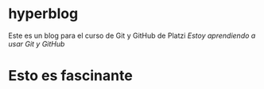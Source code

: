 # hyperblog
Este es un blog para el curso de Git y GitHub de Platzi
*Estoy aprendiendo a usar Git y GitHub*
# Esto es fascinante
